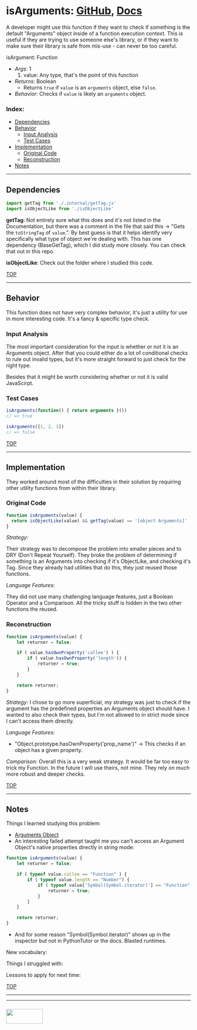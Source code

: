 # isArguments: [GitHub](https://github.com/lodash/lodash/blob/master/isArguments.js), [Docs](https://lodash.com/docs/#isArguments)

A developer might use this function if they want to check if something is the default "Arguments" object inside of a function execution context.  This is useful if they are trying to use someone else's library, or if they want to make sure their library is safe from mis-use - can never be too careful.

isArgument: Function
* _Args_: 1
  1. value: Any type, that's the point of this function
* _Returns_: Boolean
  * Returns `true` if `value` is an `arguments` object, else `false`.
* _Behavior_: Checks if `value` is likely an `arguments` object.

### Index:
* [Dependencies](#dependencies)
* [Behavior](#behavior)
  * [Input Analysis](#input-analysis)
  * [Test Cases](#test-cases)
* [Implementation](#implementation)
  * [Original Code](#original-code)
  * [Reconstruction](#reconstruction)
* [Notes](#notes)

___

## Dependencies

```js
import getTag from './.internal/getTag.js'
import isObjectLike from './isObjectLike'
```

__getTag__: Not entirely sure what this does and it's not listed in the Documentation, but there was a comment in the file that said this -> "Gets the `toStringTag` of `value`.".  By best guess is that it helps identify very specifically what type of object we're dealing with.  This has one dependency (BaseGetTag), which I did study more closely.  You can check that out in this repo.

__isObjectLike__: Check out the folder where I studied this code.



[TOP](#index)

___

## Behavior

This function does not have very complex behavior, it's just a utility for use in more interesting code.  It's a fancy & specific type check.


### Input Analysis

The most important consideration for the input is whether or not it is an Arguments object.  After that you could either do a lot of conditional checks to rule out invalid types, but it's more straight forward to just check for the right type. 

Besides that it might be worth considering whether or not it is valid JavaScirpt.

### Test Cases

```js
isArguments(function() { return arguments }())
// => true

isArguments([1, 2, 3])
// => false
```


[TOP](#index)

___

## Implementation 

They worked around most of the difficulties in their solution by requiring other utility functions from within their library. 

### Original Code

```js
function isArguments(value) {
  return isObjectLike(value) && getTag(value) == '[object Arguments]'
}
```

_Strategy:_

Their strategy was to decompose the problem into smaller pieces and to DRY (Don't Repeat Yourself).  They broke the problem of determining if something is an Arguments into checking if it's ObjectLike, and checking it's Tag.  Since they already had utilities that do this, they just reused those functions.


_Language Features:_

They did not use many challenging language features, just a Boolean Operator and a Comparison.  All the tricky stuff is hidden in the two other functions the reused.

### Reconstruction

```js
function isArguments(value) {
	let returner = false;

	if ( value.hasOwnProperty('callee') ) {
		if ( value.hasOwnProperty('length')) {
			returner = true;
		}
	}

	return returner;
}
```

_Strategy:_
I chose to go more superficial, my strategy was just to check if the argument has the predefined properties an Arguments object should have.  I wanted to also check their types, but I'm not allowed to in strict mode since I can't access them directly.  

_Language Features:_
* "Object.prototype.hasOwnProperty('prop_name')" -> This checks if an object has a given property.

_Comparison:_
Overall this is a very weak strategy.  It would be far too easy to trick my Function.  In the future I will use theirs, not mine.  They rely on much more robust and deeper checks.


[TOP](#index)

___

## Notes

Things I learned studying this problem:
* [Arguments Object](https://developer.mozilla.org/en-US/docs/Web/JavaScript/Reference/Functions/arguments)
* An interesting failed attempt taught me you can't access an Argument Object's native properties directly in string mode:
```js
function isArguments(value) {
	let returner = false;

	if ( typeof value.callee == "Function" ) {
		if ( typeof value.length == "Number") {
			if ( typeof value['Symbol(Symbol.iterator)'] == "Function" ) {
				returner = true;
			}
		}
	}

	return returner;
}
```
* And for some reason "Symbol(Symbol.iterator)" shows up in the inspector but not in PythonTutor or the docs.  Blasted runtimes.

New vocabulary:


Things I struggled with:


Lessons to apply for next time:


[TOP](#index)


___
___
### <a href="http://elewa.education/blog" target="_blank"><img src="https://user-images.githubusercontent.com/18554853/34921062-506450ae-f97d-11e7-875f-6feeb26ad72d.png" width="100" height="40"/></a>
